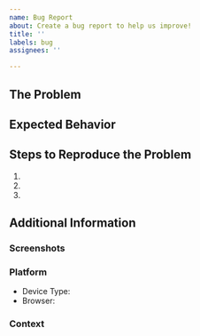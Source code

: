 ```yaml
---
name: Bug Report
about: Create a bug report to help us improve!
title: ''
labels: bug
assignees: ''

---
```


## The Problem
<!-- A clear and concise description of what the problem is. -->


## Expected Behavior
<!-- A clear and concise description of what you expected to happen. -->


## Steps to Reproduce the Problem
<!-- An ordered list of steps to reproduce the problem mentioned.  If the problem is not regularly reproducible, mention so and give a best approximation. -->

<!-- For example: -->
<!-- 1. Go to '...' -->
<!-- 2. Click on '....' -->
<!-- 3. Scroll down to '....' -->
<!-- 4. See error, etc. -->

1. 
2. 
3. 

## Additional Information
<!-- Include additional information related to this bug in the sub-sections below. -->

### Screenshots
<!-- If applicable, add screenshots to help explain your problem. -->

### Platform
<!-- Information about the device you used where this problem arose. -->
- Device Type:  <!-- e.g. Desktop, Smartphone, Tablet, etc. -->
- Browser:  <!-- e.g. Chrome, Firefox, Safari, Edge, etc. -->

### Context
<!-- Add any other context about the problem here. -->
